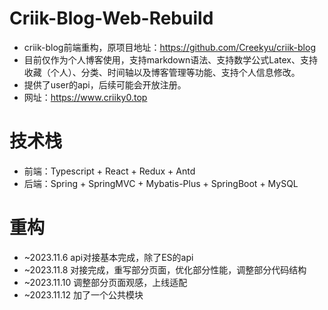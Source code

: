 # Criik-Blog-Web-Rebuild
* criik-blog前端重构，原项目地址：https://github.com/Creekyu/criik-blog
* 目前仅作为个人博客使用，支持markdown语法、支持数学公式Latex、支持收藏（个人）、分类、时间轴以及博客管理等功能、支持个人信息修改。
* 提供了user的api，后续可能会开放注册。
* 网址：https://www.criiky0.top

# 技术栈
* 前端：Typescript + React + Redux + Antd
* 后端：Spring + SpringMVC + Mybatis-Plus + SpringBoot + MySQL

# 重构
* ~2023.11.6 api对接基本完成，除了ES的api
* ~2023.11.8 对接完成，重写部分页面，优化部分性能，调整部分代码结构
* ~2023.11.10 调整部分页面观感，上线适配
* ~2023.11.12 加了一个公共模块